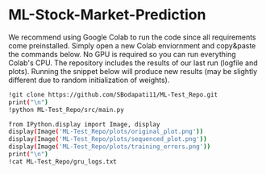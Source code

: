 # ML-Stock-Market-Prediction

We recommend using Google Colab to run the code since all requirements come preinstalled. Simply open a new Colab enviornment and copy&paste the commands below. No GPU is required so you can run everything Colab's CPU. The repository includes the results of our last run (logfile and plots). Running the snippet below will produce new results (may be slightly different due to random initialization of weights).

```bash
!git clone https://github.com/SBodapati11/ML-Test_Repo.git
print("\n")
!python ML-Test_Repo/src/main.py

from IPython.display import Image, display
display(Image('ML-Test_Repo/plots/original_plot.png'))
display(Image('ML-Test_Repo/plots/sequenced_plot.png'))
display(Image('ML-Test_Repo/plots/training_errors.png'))
print("\n")
!cat ML-Test_Repo/gru_logs.txt
```